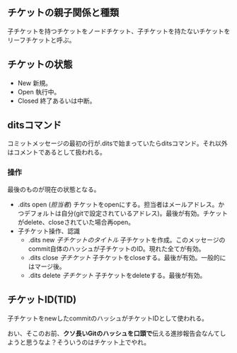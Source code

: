 ## チケットの親子関係と種類

子チケットを持つチケットをノードチケット、子チケットを持たないチケットをリーフチケットと呼ぶ。

## チケットの状態

* New
新規。
* Open
執行中。
* Closed
終了あるいは中断。

## ditsコマンド

コミットメッセージの最初の行が.ditsで始まっていたらditsコマンド。それ以外はコメントであるとして扱われる。

### 操作

最後のものが現在の状態となる。

* .dits open (*担当者*)
チケットをopenにする。担当者はメールアドレス。かつデフォルトは自分(gitで設定されているアドレス)。最後が有効。チケットがdelete、closeされていた場合再open。
* 子チケット操作、認識
    * .dits new *子チケットのタイトル*
    子チケットを作成。このメッセージのcommit自体のハッシュが子チケットのID。現れた全てが有効。
    * .dits close *子チケット*
    子チケットをcloseする。最後が有効。一般的にはマージ後。
    * .dits delete *子チケット*
    子チケットをdeleteする。最後が有効。

## チケットID(TID)

子チケットをnewしたcommitのハッシュがチケットIDとして使われる。

おい、そこのお前、**クソ長いGitのハッシュを口頭で**伝える進捗報告会なんてしようと思うなよ？そういうのはチケット上でやれ。